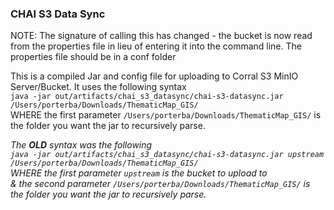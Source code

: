 ### CHAI S3 Data Sync
NOTE: The signature of calling this has changed - the bucket is now read from the properties file in lieu of entering it into the command line. The properties file should be in a conf folder

This is a compiled Jar and config file for uploading to Corral S3 MinIO Server/Bucket.
It uses the following syntax<br/>
`java -jar out/artifacts/chai_s3_datasync/chai-s3-datasync.jar /Users/porterba/Downloads/ThematicMap_GIS/
`<br/>
WHERE the first parameter `/Users/porterba/Downloads/ThematicMap_GIS/` is the folder you want the jar to recursively parse.

_The **OLD** syntax was the following<br/>
`java -jar out/artifacts/chai_s3_datasync/chai-s3-datasync.jar upstream /Users/porterba/Downloads/ThematicMap_GIS/
`<br/>
WHERE the first parameter `upstream` is the bucket to upload to <br/>& the second parameter `/Users/porterba/Downloads/ThematicMap_GIS/` is the folder you want the jar to recursively parse._
